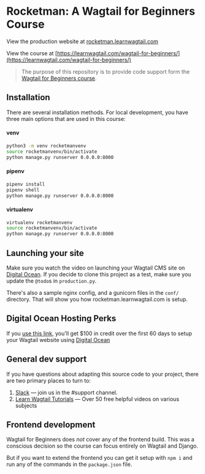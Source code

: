 # Rocketman: A Wagtail for Beginners Course

View the production website at [rocketman.learnwagtail.com](http://rocketman.learnwagtail.com)

View the course at [https://learnwagtail.com/wagtail-for-beginners/](https://learnwagtail.com/wagtail-for-beginners/)

> The purpose of this repository is to provide code support form the [Wagtail for Beginners course](https://learnwagtail.com/wagtail-for-beginners/).

## Installation
There are several installation methods. For local development, you have three main options that are used in this course:

#### venv
```bash
python3 -m venv rocketmanvenv
source rocketmanvenv/bin/activate
python manage.py runserver 0.0.0.0:8000
```

#### pipenv
```bash
pipenv install
pipenv shell
python manage.py runserver 0.0.0.0:8000
```

#### virtualenv
```bash
virtualenv rocketmanvenv
source rocketmanvenv/bin/activate
python manage.py runserver 0.0.0.0:8000
```

## Launching your site
Make sure you watch the video on launching your Wagtail CMS site on [Digital Ocean](https://m.do.co/c/7598914bd459). If you decide to clone this project as a test, make sure you update the `@todo`s in `production.py`.

There's also a sample nginx config, and a gunicorn files in the `conf/` directory. That will show you how rocketman.learnwagtail.com is setup.

## Digital Ocean Hosting Perks
If you [use this link](https://m.do.co/c/7598914bd459), you'll get $100 in credit over the first 60 days to setup your Wagtail website using [Digital Ocean](https://m.do.co/c/7598914bd459)

## General dev support
If you have questions about adapting this source code to your project, there are two primary places to turn to:

1. [Slack](https://wagtail.io/slack) — join us in the #support channel.
2. [Learn Wagtail Tutorials](https://wagtail.io/course) — Over 50 free helpful videos on various subjects

## Frontend development
Wagtail for Beginners does _not_ cover any of the frontend build. This was a conscious decision so the course can focus entirely on Wagtail and Django.

But if you want to extend the frontend you can get it setup with `npm i` and run any of the commands in the `package.json` file.
